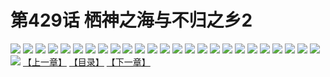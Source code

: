 # 第429话 栖神之海与不归之乡2
![](https://s2.baozimh.com/scomic/sanyanxiaotianlu-samanhua/0/429-6tkf/1.jpg)
![](https://s2.baozimh.com/scomic/sanyanxiaotianlu-samanhua/0/429-6tkf/2.jpg)
![](https://s2.baozimh.com/scomic/sanyanxiaotianlu-samanhua/0/429-6tkf/3.jpg)
![](https://s2.baozimh.com/scomic/sanyanxiaotianlu-samanhua/0/429-6tkf/4.jpg)
![](https://s2.baozimh.com/scomic/sanyanxiaotianlu-samanhua/0/429-6tkf/5.jpg)
![](https://s2.baozimh.com/scomic/sanyanxiaotianlu-samanhua/0/429-6tkf/6.jpg)
![](https://s2.baozimh.com/scomic/sanyanxiaotianlu-samanhua/0/429-6tkf/7.jpg)
![](https://s2.baozimh.com/scomic/sanyanxiaotianlu-samanhua/0/429-6tkf/8.jpg)
![](https://s2.baozimh.com/scomic/sanyanxiaotianlu-samanhua/0/429-6tkf/9.jpg)
![](https://s2.baozimh.com/scomic/sanyanxiaotianlu-samanhua/0/429-6tkf/10.jpg)
![](https://s2.baozimh.com/scomic/sanyanxiaotianlu-samanhua/0/429-6tkf/11.jpg)
![](https://s2.baozimh.com/scomic/sanyanxiaotianlu-samanhua/0/429-6tkf/12.jpg)
![](https://s2.baozimh.com/scomic/sanyanxiaotianlu-samanhua/0/429-6tkf/13.jpg)
![](https://s2.baozimh.com/scomic/sanyanxiaotianlu-samanhua/0/429-6tkf/14.jpg)
![](https://s2.baozimh.com/scomic/sanyanxiaotianlu-samanhua/0/429-6tkf/15.jpg)
![](https://s2.baozimh.com/scomic/sanyanxiaotianlu-samanhua/0/429-6tkf/16.jpg)
![](https://s2.baozimh.com/scomic/sanyanxiaotianlu-samanhua/0/429-6tkf/17.jpg)
![](https://s2.baozimh.com/scomic/sanyanxiaotianlu-samanhua/0/429-6tkf/18.jpg)
![](https://s2.baozimh.com/scomic/sanyanxiaotianlu-samanhua/0/429-6tkf/19.jpg)
![](https://s2.baozimh.com/scomic/sanyanxiaotianlu-samanhua/0/429-6tkf/20.jpg)
![](https://s2.baozimh.com/scomic/sanyanxiaotianlu-samanhua/0/429-6tkf/21.jpg)
![](https://s2.baozimh.com/scomic/sanyanxiaotianlu-samanhua/0/429-6tkf/22.jpg)
![](https://s2.baozimh.com/scomic/sanyanxiaotianlu-samanhua/0/429-6tkf/23.jpg)
![](https://s2.baozimh.com/scomic/sanyanxiaotianlu-samanhua/0/429-6tkf/24.jpg)
![](https://s2.baozimh.com/scomic/sanyanxiaotianlu-samanhua/0/429-6tkf/25.jpg)
![](https://s2.baozimh.com/scomic/sanyanxiaotianlu-samanhua/0/429-6tkf/26.jpg)
[【上一章】](./429.md)
[【目录】](./README.md)
[【下一章】](./431.md)
